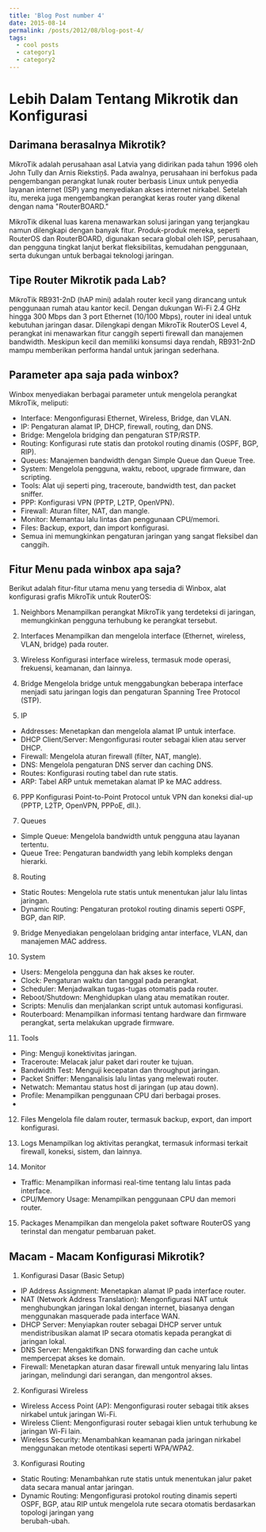```yaml
---
title: 'Blog Post number 4'
date: 2015-08-14
permalink: /posts/2012/08/blog-post-4/
tags:
  - cool posts
  - category1
  - category2
---
```


Lebih Dalam Tentang Mikrotik dan Konfigurasi
======



Darimana berasalnya Mikrotik?
------
MikroTik adalah perusahaan asal Latvia yang didirikan pada tahun 1996 oleh John Tully dan Arnis Riekstiņš. Pada awalnya, perusahaan ini berfokus pada pengembangan perangkat lunak router berbasis Linux untuk penyedia layanan internet (ISP) yang menyediakan akses internet nirkabel. Setelah itu, mereka juga mengembangkan perangkat keras router yang dikenal dengan nama "RouterBOARD."

MikroTik dikenal luas karena menawarkan solusi jaringan yang terjangkau namun dilengkapi dengan banyak fitur. Produk-produk mereka, seperti RouterOS dan RouterBOARD, digunakan secara global oleh ISP, perusahaan, dan pengguna tingkat lanjut berkat fleksibilitas, kemudahan penggunaan, serta dukungan untuk berbagai teknologi jaringan.

Tipe Router Mikrotik pada Lab?
------
MikroTik RB931-2nD (hAP mini) adalah router kecil yang dirancang untuk penggunaan rumah atau kantor kecil. Dengan dukungan Wi-Fi 2.4 GHz hingga 300 Mbps dan 3 port Ethernet (10/100 Mbps), router ini ideal untuk kebutuhan jaringan dasar. Dilengkapi dengan MikroTik RouterOS Level 4, perangkat ini menawarkan fitur canggih seperti firewall dan manajemen bandwidth. Meskipun kecil dan memiliki konsumsi daya rendah, RB931-2nD mampu memberikan performa handal untuk jaringan sederhana.

Parameter apa saja pada winbox?
------
Winbox menyediakan berbagai parameter untuk mengelola perangkat MikroTik, meliputi:
- Interface: Mengonfigurasi Ethernet, Wireless, Bridge, dan VLAN.
- IP: Pengaturan alamat IP, DHCP, firewall, routing, dan DNS.
- Bridge: Mengelola bridging dan pengaturan STP/RSTP.
- Routing: Konfigurasi rute statis dan protokol routing dinamis (OSPF, BGP, RIP).
- Queues: Manajemen bandwidth dengan Simple Queue dan Queue Tree.
- System: Mengelola pengguna, waktu, reboot, upgrade firmware, dan scripting.
- Tools: Alat uji seperti ping, traceroute, bandwidth test, dan packet sniffer.
- PPP: Konfigurasi VPN (PPTP, L2TP, OpenVPN).
- Firewall: Aturan filter, NAT, dan mangle.
- Monitor: Memantau lalu lintas dan penggunaan CPU/memori.
- Files: Backup, export, dan import konfigurasi.
- Semua ini memungkinkan pengaturan jaringan yang sangat fleksibel dan canggih.

Fitur Menu pada winbox apa saja?
------
Berikut adalah fitur-fitur utama menu yang tersedia di Winbox, alat konfigurasi grafis MikroTik untuk RouterOS:
1. Neighbors
Menampilkan perangkat MikroTik yang terdeteksi di jaringan, memungkinkan pengguna terhubung ke perangkat tersebut.

3. Interfaces
Menampilkan dan mengelola interface (Ethernet, wireless, VLAN, bridge) pada router.

4. Wireless
Konfigurasi interface wireless, termasuk mode operasi, frekuensi, keamanan, dan lainnya.

5. Bridge
Mengelola bridge untuk menggabungkan beberapa interface menjadi satu jaringan logis dan pengaturan Spanning Tree Protocol (STP).

6. IP
- Addresses: Menetapkan dan mengelola alamat IP untuk interface.
- DHCP Client/Server: Mengonfigurasi router sebagai klien atau server DHCP.
- Firewall: Mengelola aturan firewall (filter, NAT, mangle).
- DNS: Mengelola pengaturan DNS server dan caching DNS.
- Routes: Konfigurasi routing tabel dan rute statis.
- ARP: Tabel ARP untuk memetakan alamat IP ke MAC address.
  
6. PPP
Konfigurasi Point-to-Point Protocol untuk VPN dan koneksi dial-up (PPTP, L2TP, OpenVPN, PPPoE, dll.).

7. Queues
- Simple Queue: Mengelola bandwidth untuk pengguna atau layanan tertentu.
- Queue Tree: Pengaturan bandwidth yang lebih kompleks dengan hierarki.
  
8. Routing
- Static Routes: Mengelola rute statis untuk menentukan jalur lalu lintas jaringan.
- Dynamic Routing: Pengaturan protokol routing dinamis seperti OSPF, BGP, dan RIP.
  
9. Bridge
Menyediakan pengelolaan bridging antar interface, VLAN, dan manajemen MAC address.

10. System
- Users: Mengelola pengguna dan hak akses ke router.
- Clock: Pengaturan waktu dan tanggal pada perangkat.
- Scheduler: Menjadwalkan tugas-tugas otomatis pada router.
- Reboot/Shutdown: Menghidupkan ulang atau mematikan router.
- Scripts: Menulis dan menjalankan script untuk automasi konfigurasi.
- Routerboard: Menampilkan informasi tentang hardware dan firmware perangkat, serta melakukan upgrade firmware.
  
11. Tools
- Ping: Menguji konektivitas jaringan.
- Traceroute: Melacak jalur paket dari router ke tujuan.
- Bandwidth Test: Menguji kecepatan dan throughput jaringan.
- Packet Sniffer: Menganalisis lalu lintas yang melewati router.
- Netwatch: Memantau status host di jaringan (up atau down).
- Profile: Menampilkan penggunaan CPU dari berbagai proses.
- 
12. Files
Mengelola file dalam router, termasuk backup, export, dan import konfigurasi.

13. Logs
Menampilkan log aktivitas perangkat, termasuk informasi terkait firewall, koneksi, sistem, dan lainnya.

14. Monitor
- Traffic: Menampilkan informasi real-time tentang lalu lintas pada interface.
- CPU/Memory Usage: Menampilkan penggunaan CPU dan memori router.
  
15. Packages
Menampilkan dan mengelola paket software RouterOS yang terinstal dan mengatur pembaruan paket.

Macam - Macam Konfigurasi Mikrotik?
------
1. Konfigurasi Dasar (Basic Setup)
- IP Address Assignment: Menetapkan alamat IP pada interface router.
- NAT (Network Address Translation): Mengonfigurasi NAT untuk menghubungkan jaringan lokal dengan internet, biasanya dengan menggunakan masquerade pada interface WAN.
- DHCP Server: Menyiapkan router sebagai DHCP server untuk mendistribusikan alamat IP secara otomatis kepada perangkat di jaringan lokal.
- DNS Server: Mengaktifkan DNS forwarding dan cache untuk mempercepat akses ke domain.
- Firewall: Menetapkan aturan dasar firewall untuk menyaring lalu lintas jaringan, melindungi dari serangan, dan mengontrol akses.
  
2. Konfigurasi Wireless
- Wireless Access Point (AP): Mengonfigurasi router sebagai titik akses nirkabel untuk jaringan Wi-Fi.
- Wireless Client: Mengonfigurasi router sebagai klien untuk terhubung ke jaringan Wi-Fi lain.
- Wireless Security: Menambahkan keamanan pada jaringan nirkabel menggunakan metode otentikasi seperti WPA/WPA2.

3. Konfigurasi Routing
- Static Routing: Menambahkan rute statis untuk menentukan jalur paket data secara manual antar jaringan.
- Dynamic Routing: Mengonfigurasi protokol routing dinamis seperti OSPF, BGP, atau RIP untuk mengelola rute secara otomatis berdasarkan topologi jaringan yang   
  berubah-ubah.
